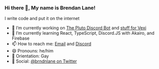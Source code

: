 ### Hi there 👋, My name is Brendan Lane!
I write code and put it on the internet

- 🔭 I’m currently working on [The Pluto Discord Bot](https://github.com/brndnln/Pluto) and [stuff for Vexi](https://github.com/vexico)
- 🌱 I’m currently learning React, TypeScript, Discord.JS with Akairo, and Firebase
- 📫 How to reach me: [Email]( mailto:me@brndnln.dev?subject=GitHub%20-%20Hey%20%F0%9F%91%8B&body=Type%20your%20question%2C%20comment%2C%20cool%20pictures%20of%20cats%2C%20etc.%20here.%20You%20also%20might%20want%20to%20change%20the%20subject%20to%20better%20fit%20what%20this%20email%20is%20about. ) and [Discord](https://invite.gg/thesolarsystem)
- 😄 Pronouns: he/him
- 🌈 Orientation: Gay
- 💬 Social: [@brndnlane on Twitter](https://twitter.com/brndnlane)

<!--
**brndnln/brndnln** is a ✨ _special_ ✨ repository because its `README.md` (this file) appears on your GitHub profile.

Here are some ideas to get you started:

- 🔭 I’m currently working on ...
- 🌱 I’m currently learning ...
- 👯 I’m looking to collaborate on ...
- 🤔 I’m looking for help with ...
- 💬 Ask me about ...
- 📫 How to reach me: ...
- 😄 Pronouns: ...
- ⚡ Fun fact: ...

Saving Items:
- 💲 Tips: https://ko-fi.com/brendanlane
-->
